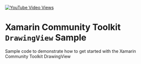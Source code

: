 [![YouTube Video Views](https://img.shields.io/youtube/views/vkMXvzBigt4?style=social)](https://youtu.be/vkMXvzBigt4)

# Xamarin Community Toolkit `DrawingView` Sample
Sample code to demonstrate how to get started with the Xamarin Community Toolkit DrawingView

